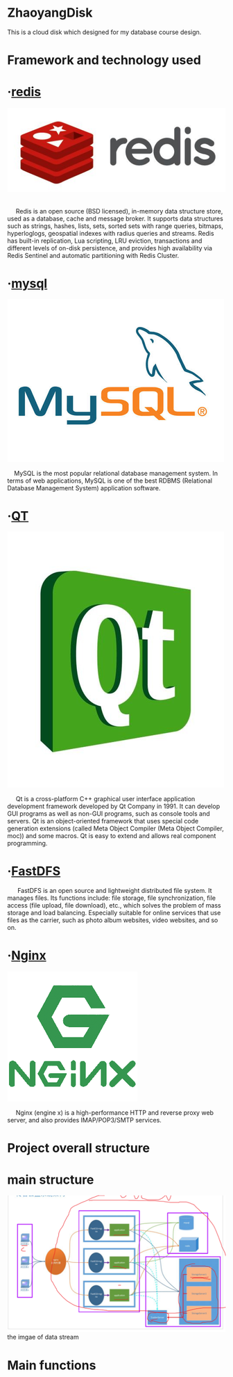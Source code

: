# ZhaoyangDisk
This is a cloud disk which designed for my database course design.

Framework and technology used
=========================
·[redis](https://redis.io/)
  =============

###### ![](https://github.com/superzhaoyang/img_storage/blob/master/clouddisk/redis.jpg)  

&nbsp;&nbsp;&nbsp;&nbsp;&nbsp;Redis is an open source (BSD licensed), in-memory data structure store, used as a database, cache and message broker. It supports data structures such as strings, hashes, lists, sets, sorted sets with range queries, bitmaps, hyperloglogs, geospatial indexes with radius queries and streams. Redis has built-in replication, Lua scripting, LRU eviction, transactions and different levels of on-disk persistence, and provides high availability via Redis Sentinel and automatic partitioning with Redis Cluster.
    
·[mysql](https://www.mysql.com/) 
 =============

![](https://github.com/superzhaoyang/img_storage/blob/master/clouddisk/mysql.jpg)

&nbsp;&nbsp;&nbsp;&nbsp;MySQL is the most popular relational database management system. In terms of web applications, 
MySQL is one of the best RDBMS (Relational Database Management System) application software.
    

·[QT](https://www.qt.io/)
===============

![](https://github.com/superzhaoyang/img_storage/blob/master/clouddisk/qt.jpg)

&nbsp;&nbsp;&nbsp;&nbsp;&nbsp;Qt is a cross-platform C++ graphical user interface application development framework developed by Qt Company in 1991. It can develop GUI programs as well as non-GUI programs, such as console tools and servers. Qt is an object-oriented framework that uses special code generation extensions (called Meta Object Compiler (Meta Object Compiler, moc)) and some macros. Qt is easy to extend and allows real component programming.
    
·[FastDFS](https://github.com/happyfish100/fastdfs)
===================
&nbsp;&nbsp;&nbsp;&nbsp;&nbsp; FastDFS is an open source and lightweight distributed file system. It manages files. Its functions include: file storage, file synchronization, file access (file upload, file download), etc., which solves the problem of mass storage and load balancing. Especially suitable for online services that use files as the carrier, such as photo album websites, video websites, and so on.

·[Nginx](http://nginx.org/en/download.html)
=============================
![](https://github.com/superzhaoyang/img_storage/blob/master/clouddisk/nginx.jpg)

&nbsp;&nbsp;&nbsp;&nbsp;&nbsp;Nginx (engine x) is a high-performance HTTP and reverse proxy web server, and also provides IMAP/POP3/SMTP services.

Project overall structure
=======================================
main structure
====
![](https://github.com/superzhaoyang/img_storage/blob/master/clouddisk/%E5%B1%8F%E5%B9%95%E6%88%AA%E5%9B%BE%202020-11-01%20204735.png)
the imgae of data stream



Main functions
======================


